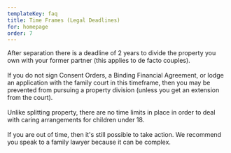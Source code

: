 ```yaml
---
templateKey: faq
title: Time Frames (Legal Deadlines)
for: homepage
order: 7
---
```


After separation there is a deadline of 2 years to divide the property you own with your former partner (this applies to de facto couples).
<br><br>
If you do not sign Consent Orders, a Binding Financial Agreement, or lodge an application with the family court in this timeframe, then you may be prevented from pursuing a property division (unless you get an extension from the court).
<br><br>
Unlike splitting property, there are no time limits in place in order to deal with caring arrangements for children under 18.
<br><br>
If you are out of time, then it's still possible to take action. We recommend you speak to a family lawyer because it can be complex.
